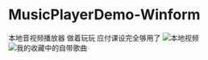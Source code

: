 # MusicPlayerDemo-Winform
本地音视频播放器 
做着玩玩 应付课设完全够用了
![本地视频](https://github.com/dubinaaa/MusicPlayerDemo-Winform/assets/117990653/be2a99ee-5063-4fde-881a-b5455032f3f7)
![我的收藏中的自带歌曲](https://github.com/dubinaaa/MusicPlayerDemo-Winform/assets/117990653/efaaf5e5-5a5f-4071-9a87-ff7f957adbe0)

